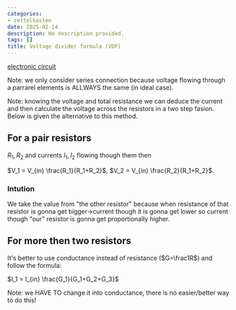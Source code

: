 ```yaml
---
categories:
- zettelkasten
date: 2025-02-14
description: No description provided.
tags: []
title: Voltage divider formula (VDF)
---
```


[electronic circuit](electronic%20circuit)

Note: we only consider series connection because voltage flowing through a parrarel elements is ALLWAYS the same (in ideal case).

Note: knowing the voltage and total resistance we can deduce the current and then calculate the voltage across the resistors in a two step fasion. Below is given the alternative to this method.

## For a pair resistors

$R_1,R_2$ and currents $I_1,I_2$ flowing though them then 

$V_1 = V_{in} \frac{R_1}{R_1+R_2}$, $V_2 = V_{in} \frac{R_2}{R_1+R_2}$.

### Intution

We take the value from "the other resistor" because when resistance of that resistor is gonna get bigger->current though it is gonna get lower so current though "our" resistor is gonna get proportionally higher.

## For more then two resistors

It's better to use conductance instead of resistance ($G=\frac1R$) and follow the formula:

$I_1 = I_{in} \frac{G_1}{G_1+G_2+G_3}$ 

Note: we HAVE TO change it into conductance, there is no easier/better way to do this!
